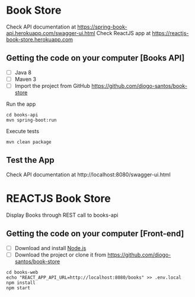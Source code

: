 # Book Store
Check API documentation at https://spring-book-api.herokuapp.com/swagger-ui.html
Check ReactJS app at https://reactjs-book-store.herokuapp.com

## Getting the code on your computer [Books API]
- [ ] Java 8
- [ ] Maven 3
- [ ] Import the project from GitHub https://github.com/diogo-santos/book-store

Run the app
```
cd books-api
mvn spring-boot:run
```

Execute tests
```
mvn clean package
```

## Test the App
Check API documentation at http://localhost:8080/swagger-ui.html

# REACTJS Book Store
Display Books through REST call to books-api

## Getting the code on your computer [Front-end]
- [ ] Download and install <a href="https://nodejs.org/en/download/" target="_blank">Node.js</a>
- [ ] Download the project or clone it from https://github.com/diogo-santos/book-store
```
cd books-web
echo "REACT_APP_API_URL=http://localhost:8080/books" >> .env.local
npm install
npm start
```
